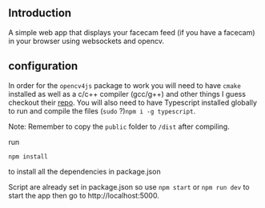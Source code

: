 ## Introduction

A simple web app that displays your facecam feed (if you have a facecam) in your browser using websockets and opencv.


## configuration

In order for the `opencv4js` package to work you will need to have `cmake` installed as well as a c/c++ compiler (gcc/g++) and other things I guess checkout their [repo](https://github.com/justadudewhohacks/opencv4nodejs).
You will also need to have Typescript installed globally to run and compile the files  (`sudo` ?)`npm i -g typescript`.

Note: Remember to copy the `public` folder to `/dist` after compiling.

run
```
npm install
```
to install all the dependencies in package.json

Script are already set in package.json so use `npm start` or `npm run dev` to start the app then go to http://localhost:5000.